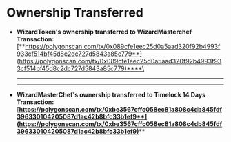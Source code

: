 # Ownership Transferred

*   **WizardToken's ownership transferred to WizardMasterchef Transaction:** [**https://polygonscan.com/tx/0x089cfe1eec25d0a5aad320f92b4993f933cf514bf45d8c2dc727d5843a85c779**](https://polygonscan.com/tx/0x089cfe1eec25d0a5aad320f92b4993f933cf514bf45d8c2dc727d5843a85c779)****\
    ****

    ****
* **WizardMasterChef's ownership transferred to Timelock 14 Days Transaction:** [**https://polygonscan.com/tx/0xbe3567cffc058ec81a808c4db845fdf396330104205087d1ac42b8bfc33b1ef9**](https://polygonscan.com/tx/0xbe3567cffc058ec81a808c4db845fdf396330104205087d1ac42b8bfc33b1ef9)****
